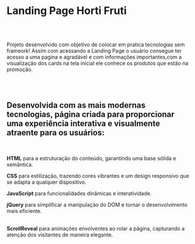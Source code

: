<h1><b>Landing Page Horti Fruti</b></h1>
<br>
<br>
<p>Projeto desenvolvido com objetivo de colocar em pratica tecnologias sem frameork! Assim com acessando a Landing Page o usuário consegue ter acesso a uma
pagina e agradável e com informações importantes,com a visualização dos cards na tela inicial ele conhece os produtos que estão na promoção.</p>
<br>
<br>
<h2>
Desenvolvida com as mais modernas tecnologias, página criada para proporcionar uma experiência interativa e visualmente atraente para os usuários:</h2>
<br>

<b>HTML</b> para a estruturação do conteúdo, garantindo uma base sólida e semântica.
<br>

<b>CSS</b> para estilização, trazendo cores vibrantes e um design responsivo que se adapta a qualquer dispositivo.
<br>

<b>JavaScript</b> para funcionalidades dinâmicas e interatividade.
<br>

<b>jQuery</b> para simplificar a manipulação do DOM e tornar o desenvolvimento mais eficiente.

<br>
<b>ScrollReveal</b> para animações envolventes ao rolar a página, capturando a atenção dos visitantes de maneira elegante.

